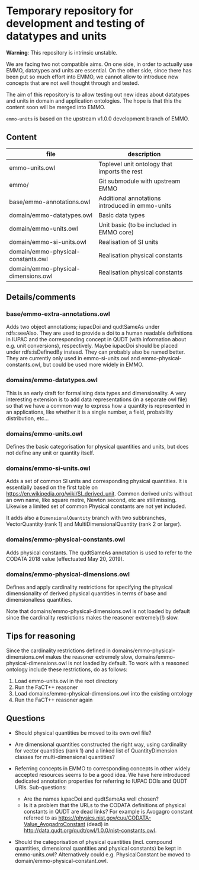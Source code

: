 Temporary repository for development and testing of datatypes and units
=======================================================================

**Warning**: This repository is intrinsic unstable.

We are facing two not compatible aims.  On one side, in order to
actually use EMMO, datatypes and units are essential.  On the other
side, since there has been put so much effort into EMMO, we cannot
allow to introduce new concepts that are not well thought through and
tested.

The aim of this repository is to allow testing out new ideas about
datatypes and units in domain and application ontologies.  The hope is
that this the content soon will be merged into EMMO.

`emmo-units` is based on the upstream v1.0.0 development branch of EMMO.


Content
-------

| file                                | description |
| ----------------------------------- | ----------- |
| emmo-units.owl                      | Toplevel unit ontology that imports the rest |
| emmo/                               | Git submodule with upstream EMMO |
| base/emmo-annotations.owl           | Additional annotations introduced in emmo-units |
| domain/emmo-datatypes.owl           | Basic data types  |
| domain/emmo-units.owl               | Unit basic (to be included in EMMO core) |
| domain/emmo-si-units.owl            | Realisation of SI units |
| domain/emmo-physical-constants.owl  | Realisation physical constants |
| domain/emmo-physical-dimensions.owl | Realisation physical constants |


Details/comments
----------------
### base/emmo-extra-annotations.owl
Adds two object annotations; iupacDoi and qudtSameAs under
rdfs:seeAlso. They are used to provide a doi to a human readable
definitions in IUPAC and the corresponding concept in QUDT (with
information about e.g. unit conversions), respectively. Maybe iupacDoi
should be placed under rdfs:isDefinedBy instead. They can probably
also be named better. They are currently only used in
emmo-si-units.owl and emmo-physical-constants.owl, but could be used
more widely in EMMO.

### domains/emmo-datatypes.owl
This is an early draft for formalising data types and
dimensionality. A very interesting extension is to add data
representations (in a separate owl file) so that we have a common way
to express how a quantity is represented in an applications, like
whether it is a single number, a field, probability distribution,
etc...

### domains/emmo-units.owl
Defines the basic categorisation for physical quantities and units,
but does not define any unit or quantity itself.

### domains/emmo-si-units.owl
Adds a set of common SI units and corresponding physical
quantities. It is essentially based on the first table on
https://en.wikipedia.org/wiki/SI_derived_unit. Common derived units
without an own name, like square metre, Newton second, etc are still
missing. Likewise a limited set of common Physical constants are not
yet included.

It adds also a `DimensionalQuantity` branch with two subbranches,
VectorQuantity (rank 1) and MultiDimensionalQuantity (rank 2 or larger).

### domains/emmo-physical-constants.owl
Adds physical constants.  The qudtSameAs annotation is used to refer to
the CODATA 2018 value (effectuated May 20, 2019).

### domains/emmo-physical-dimensions.owl
Defines and apply cardinality restrictions for specifying the physical
dimensionality of derived physical quantities in terms of base and
dimensionalless quantities.

Note that domains/emmo-physical-dimensions.owl is not loaded by default
since the cardinality restrictions makes the reasoner extremely(!) slow.


Tips for reasoning
------------------
Since the cardinality restrictions defined in
domains/emmo-physical-dimensions.owl makes the reasoner extremely
slow, domains/emmo-physical-dimensions.owl is not loaded by default.
To work with a reasoned ontology include these restrictions, do as
follows:

  1. Load emmo-units.owl in the root directory
  2. Run the FaCT++ reasoner
  3. Load domains/emmo-physical-dimensions.owl into the existing ontology
  4. Run the FaCT++ reasoner again


Questions
---------
* Should physical quantities be moved to its own owl file?

* Are dimensional quantities constructed the right way, using cardinality
  for vector quantities (rank 1) and a linked list of QuantityDimension
  classes for multi-dimensional quantities?

* Referring concepts in EMMO to corresponding concepts in other widely
  accepted resources seems to be a good idea.  We have here introduced
  dedicated annotation properties for referring to IUPAC DOIs and QUDT
  URIs.
  Sub-questions:
    - Are the names iupacDoi and qudtSameAs well chosen?
    - Is it a problem that the URLs to the CODATA definitions of
      physical constants in QUDT are dead links?  For example is
      Avogagro constant referred to as
      https://physics.nist.gov/cuu/CODATA-Value_AvogadroConstant
      (dead) in http://data.qudt.org/qudt/owl/1.0.0/nist-constants.owl.

* Should the categorisation of physical quantities (incl. compound
  quantities, dimensional quantities and physical constants) be kept
  in emmo-units.owl?  Alternatively could e.g. PhysicalConstant be moved
  to domain/emmo-physical-constant.owl.
